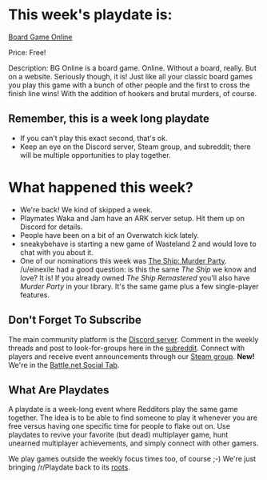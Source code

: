 # This week's playdate is:

[Board Game Online](https://www.boardgame-online.com/)

Price: Free!

Description: BG Online is a board game. Online. Without a board, really. But on a website. Seriously though, it is! Just like all your classic board games you play this game with a bunch of other people and the first to cross the finish line wins! With the addition of hookers and brutal murders, of course.

## Remember, this is a week long playdate

- If you can't play this exact second, that's ok.
- Keep an eye on the Discord server, Steam group, and subreddit; there will be multiple opportunities to play together.

# What happened this week?

- We're back! We kind of skipped a week.
- Playmates Waka and Jam have an ARK server setup. Hit them up on Discord for details.
- People have been on a bit of an Overwatch kick lately.
- sneakybehave is starting a new game of Wasteland 2 and would love to chat with you about it.
- One of our nominations this week was [The Ship: Murder Party](http://store.steampowered.com/app/2400/The_Ship_Murder_Party/). /u/einexile had a good question: is this the same *The Ship* we know and love? It is! If you already owned *The Ship Remastered* you'll also have *Murder Party* in your library. It's the same game plus a few single-player features. 

## Don't Forget To Subscribe

The main community platform is the [Discord server](https://discord.gg/playdate). Comment in the weekly threads and post to look-for-groups here in the [subreddit](https://www.reddit.com/r/Playdate/submit?selftext=true). Connect with players and receive event announcements through our [Steam group](http://steamcommunity.com/groups/joinplaydate). **New!** We're in the [Battle.net Social Tab](https://blizzard.com/invite/eal73ILVO).

## What Are Playdates

A playdate is a week-long event where Redditors play the same game together. The idea is to be able to find someone to play it whenever you are free versus having one specific time for people to flake out on. Use playdates to revive your favorite (but dead) multiplayer game, hunt unearned multiplayer achievements, and simply connect with other gamers.

We play games outside the weekly focus times too, of course ;-) We're just bringing /r/Playdate back to its [roots](https://www.reddit.com/r/gaming/comments/j8hpz/idea_for_subreddit_organize_nights_around/).
